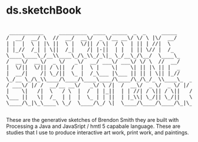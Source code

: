 ds.sketchBook
=============
<div style="width:100%; float:left">
<pre>
 ___________     _________  ____  _____  _  _     _____      
/  __/  __/ \  //  __/  __\/  _ \/__ __\/ \/ \ |\/  __/      
| |  |  \ | |\ ||  \ |  \/|| / \|  / \  | || | //|  \        
| |_//  /_| | \||  /_|    /| |-||  | |  | || \// |  /_       
\____\____\_/__\\____\_/\_\\_/_\|_ \_/__\_/\__/  \____\_     
/  __\/  __\/  _ \/   _\/  __/ ___\/ ___\/ \/ \  //  __/     
|  \/||  \/|| / \||  /  |  \ |    \|    \| || |\ || |  _     
|  __/|    /| \_/||  \_ |  /_\___ |\___ || || | \|| |_//     
\_/__ \_/\_\\____/\____/\____\____/\____/\_/\_/_ \\____\_  __
/ ___\/ |/ /  __/__ __\/   _\/ \ /|  /  __\/  _ \/  _ \/ |/ /
|    \|   /|  \   / \  |  /  | |_||  | | //| / \|| / \||   / 
\___ ||   \|  /_  | |  |  \_ | | ||  | |_\\| \_/|| \_/||   \ 
\____/\_|\_\____\ \_/  \____/\_/ \|  \____/\____/\____/\_|\_\
                                                             
</pre>
</div>


<div style="width:100%; float:left">
These are the generative sketches of Brendon Smith they are built with Processing a Java and JavaSript / hmtl 5 capabale language.  These are studies that I use to produce interactive art work, print work, and paintings.
</div>